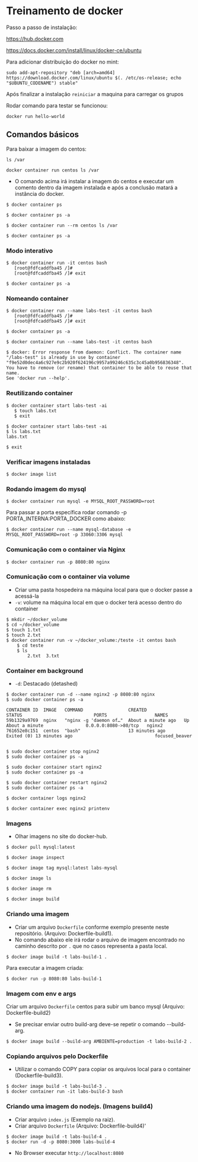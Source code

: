 # Treinamento de docker

Passo a passo de instalação:

https://hub.docker.com

https://docs.docker.com/install/linux/docker-ce/ubuntu

Para adicionar distribuição do docker no mint:

```
sudo add-apt-repository "deb [arch=amd64] https://download.docker.com/linux/ubuntu $(. /etc/os-release; echo "$UBUNTU_CODENAME") stable"
```


Após finalizar a instalação `reiniciar` a maquina para carregar os grupos


Rodar comando para testar se funcionou: 

```
docker run hello-world
```

## Comandos básicos 

Para baixar a imagem do centos:

```
ls /var
```

```
docker container run centos ls /var
```

* O comando acima irá instalar a imagem do centos e executar um comento dentro da imagem instalada e após a conclusão matará a instância do docker.

```
$ docker container ps

$ docker container ps -a

$ docker container run --rm centos ls /var

$ docker container ps -a
```

### Modo interativo

```
$ docker container run -it centos bash
   [root@fdfcaddfba45 /]#
   [root@fdfcaddfba45 /]# exit

$ docker container ps -a
```

### Nomeando container

```
$ docker container run --name labs-test -it centos bash
   [root@fdfcaddfba45 /]#
   [root@fdfcaddfba45 /]# exit

$ docker container ps -a

$ docker container run --name labs-test -it centos bash

$ docker: Error response from daemon: Conflict. The container name "/labs-test" is already in use by container "f9e52d0dec4a6c927e9c2b920f624196c9957a99246c635c3c45a0b956836348". You have to remove (or rename) that container to be able to reuse that name.
See 'docker run --help'.

```

### Reutilizando container

```
$ docker container start labs-test -ai
   $ touch labs.txt
   $ exit

$ docker container start labs-test -ai
$ ls labs.txt
labs.txt

$ exit

```

### Verificar imagens instaladas

```
$ docker image list
```

### Rodando imagem do mysql

```
$ docker container run mysql -e MYSQL_ROOT_PASSWORD=root 
```

Para passar a porta específica rodar comando -p PORTA_INTERNA:PORTA_DOCKER como abaixo:

```
$ docker container run --name mysql-database -e MYSQL_ROOT_PASSWORD=root -p 33060:3306 mysql
```

### Comunicação com o container via Nginx

```
$ docker container run -p 8080:80 nginx
```

### Comunicação com o container via volume

* Criar uma pasta hospedeira na máquina local para que o docker passe a acessá-la
* `-v`: volume na máquina local em que o docker terá acesso dentro do container

```
$ mkdir ~/docker_volume
$ cd ~/docker_volume
$ touch 1.txt
$ touch 2.txt
$ docker container run -v ~/docker_volume:/teste -it centos bash
	$ cd teste
	$ ls
		2.txt  3.txt

```

### Container em background

* `-d`: Destacado (detashed)

```
$ docker container run -d --name nginx2 -p 8080:80 nginx
$ sudo docker container ps -a

CONTAINER ID  IMAGE   COMMAND                 CREATED              STATUS                           PORTS                  NAMES
59b1329a9769  nginx   "nginx -g 'daemon of…"  About a minute ago   Up About a minute                0.0.0.0:8080->80/tcp   nginx2
761652e8c151  centos  "bash"                  13 minutes ago       Exited (0) 13 minutes ago                               focused_beaver


$ sudo docker container stop nginx2
$ sudo docker container ps -a

$ sudo docker container start nginx2
$ sudo docker container ps -a

$ sudo docker container restart nginx2
$ sudo docker container ps -a

$ docker container logs nginx2

$ docker container exec nginx2 printenv
```

### Imagens

* Olhar imagens no site do docker-hub.

```
$ docker pull mysql:latest

$ docker image inspect

$ docker image tag mysql:latest labs-mysql

$ docker image ls

$ docker image rm

$ docker image build
```

### Criando uma imagem
* Criar um arquivo `Dockerfile` conforme exemplo presente neste repositório. (Arquivo: Dockerfile-build1).
* No comando abaixo ele irá rodar o arquivo de imagem encontrado no caminho descrito por `.` que no casos representa a pasta local.

```
$ docker image build -t labs-build-1 .
```

Para executar a imagem criada: 

```
$ docker run -p 8080:80 labs-build-1
```

### Imagem com env e args

Criar um arquivo `Dockerfile` centos para subir um banco mysql (Arquivo: Dockerfile-build2)

* Se precisar enviar outro build-arg deve-se repetir o comando --build-arg.

```
$ docker image build --build-arg AMBIENTE=production -t labs-build-2 .
```


### Copiando arquivos pelo Dockerfile

* Utilizar o comando COPY para copiar os arquivos local para o container (Dockerfile-build3).

```
$ docker image build -t labs-build-3 .
$ docker container run -it labs-build-3 bash
```

### Criando uma imagem do nodejs. (Imagens build4)

* Criar arquivo `index.js` (Exemplo na raiz).
* Criar arquivo `Dockerfile` (Arquivo: Dockerfile-build4)'

```
$ docker image build -t labs-build-4 .
$ docker run -d -p 8080:3000 labs-build-4
```

* No Browser executar `http://localhost:8080`

